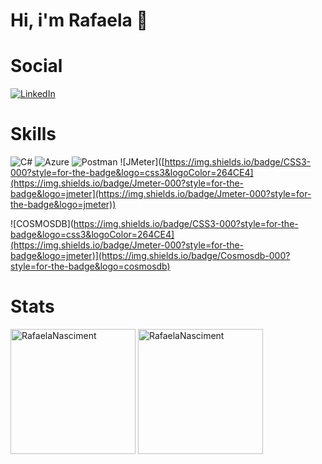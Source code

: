 <h1>Hi, i'm Rafaela 👋</h1>
<p></p>

# Social

[![LinkedIn](https://img.shields.io/badge/LinkedIn-000?style=for-the-badge&logo=linkedin&logoColor=0E76A8)](https://www.linkedin.com/in/rafaela-nascimento-961561176/)

# Skills

![C#](https://img.shields.io/badge/C%23-000?style=for-the-badge&logo=c-sharp&logoColor=823085)
![Azure](https://img.shields.io/badge/Azure-blue?style=for-the-badge&logo=microsoft%20azure&logoColor=blue&labelColor=FFFFFF&link=https%3A%2F%2Fimages.app.goo.gl%2FK7PN1jYJd57x4q7A8)
![Postman](https://img.shields.io/badge/postman-000?style=for-the-badge&logo=postman)
![JMeter]([https://img.shields.io/badge/CSS3-000?style=for-the-badge&logo=css3&logoColor=264CE4](https://img.shields.io/badge/Jmeter-000?style=for-the-badge&logo=jmeter](https://img.shields.io/badge/Jmeter-000?style=for-the-badge&logo=jmeter))

![COSMOSDB](https://img.shields.io/badge/CSS3-000?style=for-the-badge&logo=css3&logoColor=264CE4](https://img.shields.io/badge/Jmeter-000?style=for-the-badge&logo=jmeter)](https://img.shields.io/badge/Cosmosdb-000?style=for-the-badge&logo=cosmosdb)

# Stats

<img height=200 align="center" src="https://github-readme-stats.vercel.app/api?username=RafaelaNasciment&show_icons=true&locale=en&theme=cobalt" alt="RafaelaNasciment" />
<img height=200 align="center" src="https://github-readme-stats.vercel.app/api/top-langs?username=RafaelaNasciment&show_icons=true&locale=en&layout=compact&theme=cobalt" alt="RafaelaNasciment" />
